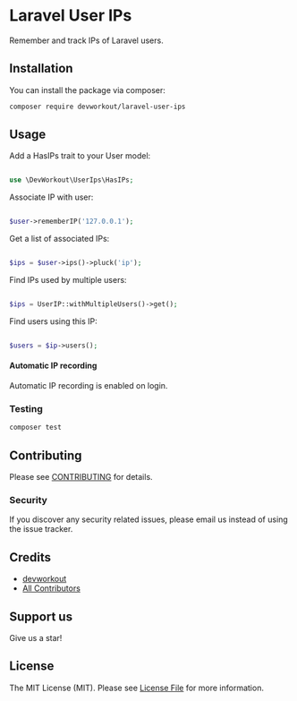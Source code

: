 # Laravel User IPs

Remember and track IPs of Laravel users.

## Installation

You can install the package via composer:

```bash
composer require devworkout/laravel-user-ips
```

## Usage


Add a HasIPs trait to your User model:

``` php

use \DevWorkout\UserIps\HasIPs;

```

Associate IP with user:

``` php

$user->rememberIP('127.0.0.1');

```

Get a list of associated IPs:

``` php

$ips = $user->ips()->pluck('ip');

```

Find IPs used by multiple users:

``` php

$ips = UserIP::withMultipleUsers()->get();

```

Find users using this IP:

``` php

$users = $ip->users();

```

#### Automatic IP recording

Automatic IP recording is enabled on login.


### Testing

``` bash
composer test
```

## Contributing

Please see [CONTRIBUTING](CONTRIBUTING.md) for details.

### Security

If you discover any security related issues, please email us instead of using the issue tracker.

## Credits

- [devworkout](https://github.com/devworkout)
- [All Contributors](../../contributors)

## Support us

Give us a star!

## License

The MIT License (MIT). Please see [License File](LICENSE.md) for more information.
